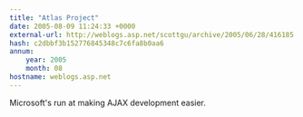 ```yaml
---
title: "Atlas Project"
date: 2005-08-09 11:24:33 +0000
external-url: http://weblogs.asp.net/scottgu/archive/2005/06/28/416185.aspx
hash: c2dbbf3b152776845348c7c6fa8b0aa6
annum:
    year: 2005
    month: 08
hostname: weblogs.asp.net
---
```


Microsoft's run at making AJAX development easier.
